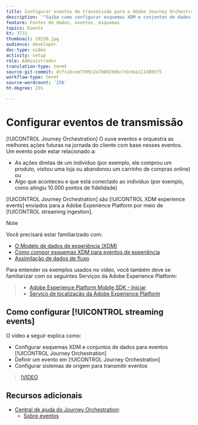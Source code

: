```yaml
---
title: Configurar eventos de transmissão para o Adobe Journey Orchestration
description: '"Saiba como configurar esquemas XDM e conjuntos de dados para eventos do Journey Orchestration, definir um evento no Journey Orchestration e configurar sistemas de origem para transmitir eventos"'
feature: Fontes de dados, eventos, esquemas
topics: Events
kt: 3731
thumbnail: 29338.jpg
audience: developer
doc-type: video
activity: setup
role: Administrador
translation-type: tm+mt
source-git-commit: dcfca5cee7399c2e708d29dbc7dcdea1114805f5
workflow-type: tm+mt
source-wordcount: '256'
ht-degree: 25%

---
```



# Configurar eventos de transmissão

[!UICONTROL Journey Orchestration] O ouve eventos e orquestra as melhores ações futuras na jornada do cliente com base nesses eventos. Um evento pode estar relacionado a:

* As ações diretas de um indivíduo (por exemplo, ele comprou um produto, visitou uma loja ou abandonou um carrinho de compras online) ou
* Algo que aconteceu e que está conectado ao indivíduo (por exemplo, como atingiu 10.000 pontos de fidelidade)

[!UICONTROL Journey Orchestration] são  [!UICONTROL XDM experience events] enviados para a Adobe Experience Platform por meio de  [!UICONTROL streaming ingestion].

>[!NOTE]
>
>Você precisará estar familiarizado com:
>
>* [O Modelo de dados de experiência (XDM)](https://docs.adobe.com/content/help/pt-BR/platform-learn/tutorials/schemas/understanding-the-xdm-system-and-experience-data-model.html)
>* [Como compor esquemas XDM para eventos de experiência](https://docs.adobe.com/content/help/pt-BR/platform-learn/tutorials/schemas/create-your-first-schema-with-out-of-the-box-components.html)
>* [Assimilação de dados de fluxo](https://docs.adobe.com/content/help/en/platform-learn/tutorials/data-ingestion/understanding-streaming-ingestion.html)
>
>
Para entender os exemplos usados no vídeo, você também deve se familiarizar com os seguintes Serviços da Adobe Experience Platform:
>
>* [Adobe Experience Platform Mobile SDK - Iniciar](https://docs.adobe.com/content/help/pt-BR/core-services-learn/tutorials/launch-mobile/understanding-the-mobile-sdks.html)
>* [Serviço de localização da Adobe Experience Platform](https://docs.adobe.com/content/help/pt-BR/places/using/home.html)


## Como configurar [!UICONTROL streaming events]

O vídeo a seguir explica como:

* Configurar esquemas XDM e conjuntos de dados para eventos [!UICONTROL Journey Orchestration]
* Definir um evento em [!UICONTROL Journey Orchestration]
* Configurar sistemas de origem para transmitir eventos

>[!VIDEO](https://video.tv.adobe.com/v/29338?quality=12)

## Recursos adicionais

* [Central de ajuda do Journey Orchestration](https://docs.adobe.com/content/help/pt-BR/journeys/using/journey-orchestration-home.html):
   * [Sobre eventos](https://docs.adobe.com/content/help/en/journeys/using/events-journeys/about-events.html)
